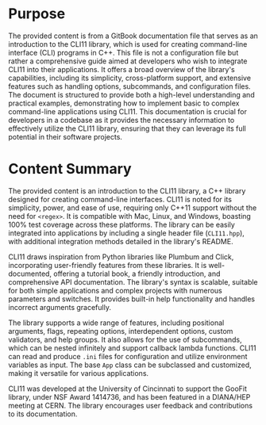 # Purpose
The provided content is from a GitBook documentation file that serves as an introduction to the CLI11 library, which is used for creating command-line interface (CLI) programs in C++. This file is not a configuration file but rather a comprehensive guide aimed at developers who wish to integrate CLI11 into their applications. It offers a broad overview of the library's capabilities, including its simplicity, cross-platform support, and extensive features such as handling options, subcommands, and configuration files. The document is structured to provide both a high-level understanding and practical examples, demonstrating how to implement basic to complex command-line applications using CLI11. This documentation is crucial for developers in a codebase as it provides the necessary information to effectively utilize the CLI11 library, ensuring that they can leverage its full potential in their software projects.
# Content Summary
The provided content is an introduction to the CLI11 library, a C++ library designed for creating command-line interfaces. CLI11 is noted for its simplicity, power, and ease of use, requiring only C++11 support without the need for `<regex>`. It is compatible with Mac, Linux, and Windows, boasting 100% test coverage across these platforms. The library can be easily integrated into applications by including a single header file (`CLI11.hpp`), with additional integration methods detailed in the library's README.

CLI11 draws inspiration from Python libraries like Plumbum and Click, incorporating user-friendly features from these libraries. It is well-documented, offering a tutorial book, a friendly introduction, and comprehensive API documentation. The library's syntax is scalable, suitable for both simple applications and complex projects with numerous parameters and switches. It provides built-in help functionality and handles incorrect arguments gracefully.

The library supports a wide range of features, including positional arguments, flags, repeating options, interdependent options, custom validators, and help groups. It also allows for the use of subcommands, which can be nested infinitely and support callback lambda functions. CLI11 can read and produce `.ini` files for configuration and utilize environment variables as input. The base `App` class can be subclassed and customized, making it versatile for various applications.

CLI11 was developed at the University of Cincinnati to support the GooFit library, under NSF Award 1414736, and has been featured in a DIANA/HEP meeting at CERN. The library encourages user feedback and contributions to its documentation.
